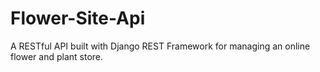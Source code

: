 # Flower-Site-Api
A RESTful API built with Django REST Framework for managing an online flower and plant store.
